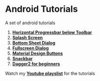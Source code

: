 # Android Tutorials
A set of android tutorials

1. [**Horizontal Progressbar below Toolbar**](https://github.com/adrianseraspi12/Material-Design-Tutorials/tree/master/Horizontal%20Progressbar%20below%20Toolbar)
2. [**Splash Screen**](https://github.com/adrianseraspi12/Material-Design-Tutorials/tree/master/Splash%20Screen)
3. [**Bottom Sheet Dialog**](https://github.com/adrianseraspi12/Android-Tutorials/tree/master/Bottom%20Sheet%20Dialog)
4. [**Fullscreen Dialog**](https://github.com/adrianseraspi12/Android-Tutorials/tree/master/Fullscreen%20Dialog)
5. [**Material Design Buttons**](https://github.com/adrianseraspi12/Android-Tutorials/tree/master/Material%20Design%20Buttons)
6. [**Snackbar**](https://github.com/adrianseraspi12/Android-Tutorials/tree/master/Snackbar)
7. [**Dagger2 for beginners**](https://github.com/adrianseraspi12/Android-Tutorials/tree/master/Dagger2%20for%20beginners)

Watch my [**Youtube playslist**](https://www.youtube.com/watch?v=Ks2d7QOCG70&list=PLCRF4ppnFvasJviT1CXAJyOFxKB90WZU_) for the tutorials
